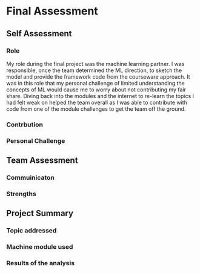 # Final Assessment 

## Self Assessment 

### Role 
My role during the final project was the machine learning partner. I was responsible, once the team determined the ML direction, to sketch the model and provide the framework code from the courseware approach. It was in this role that my personal challenge of limited understanding the concepts of ML would cause me to worry about not contributing my fair share. Diving back into the modules and the internet to re-learn the topics I had felt weak on helped the team overall as I was able to contribute with code from one of the module challenges to get the team off the ground. 
 
### Contrbution

### Personal Challenge

  ## Team Assessment

  ### Commuinicaton 

  ### Strengths

## Project Summary

  ### Topic addressed

  ### Machine module used 

  ### Results of the analysis 
